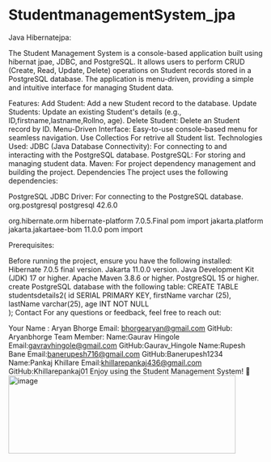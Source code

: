 # StudentmanagementSystem_jpa
Java Hibernatejpa:

The Student Management System is a console-based application built using hibernat jpae, JDBC, and PostgreSQL. It allows users to perform CRUD (Create, Read, Update, Delete) operations on Student records stored in a PostgreSQL database. The application is menu-driven, providing a simple and intuitive interface for managing Student data.

Features:
Add Student: Add a new Student record to the database.
Update Students: Update an existing Student's details (e.g., ID,firstname,lastname,Rollno, age).
Delete Student: Delete an Student record by ID.
Menu-Driven Interface: Easy-to-use console-based menu for seamless navigation.
Use Collectios For retrive all Student list.
Technologies Used:
JDBC (Java Database Connectivity): For connecting to and interacting with the PostgreSQL database.
PostgreSQL: For storing and managing student data.
Maven: For project dependency management and building the project.
Dependencies
The project uses the following dependencies:

PostgreSQL JDBC Driver: For connecting to the PostgreSQL database.
<dependency>
    <groupId>org.postgresql</groupId>
    <artifactId>postgresql</artifactId>
    <version>42.6.0</version>
</dependency>

 <dependency>
            <groupId>org.hibernate.orm</groupId>
            <artifactId>hibernate-platform</artifactId>
            <version>7.0.5.Final</version>
            <type>pom</type>
            <scope>import</scope>
 </dependency>

  <dependency>
    <groupId>jakarta.platform</groupId>
    <artifactId>jakarta.jakartaee-bom</artifactId>
    <version>11.0.0</version>
    <type>pom</type>
    <scope>import</scope>
  </dependency>
  
Prerequisites:

Before running the project, ensure you have the following installed:
Hibernate 7.0.5 final version.
Jakarta 11.0.0 version.
Java Development Kit (JDK) 17 or higher.
Apache Maven 3.8.6 or higher.
PostgreSQL 15 or higher.
create PostgreSQL database with the following table:
CREATE TABLE studentsdetails2(
    id SERIAL PRIMARY KEY,
    firstName varchar (25),
    lastName varchar(25),
    age INT NOT NULL   
);
Contact
For any questions or feedback, feel free to reach out:

Your Name : Aryan Bhorge
Email: bhorgearyan@gmail.com
GitHub: Aryanbhorge
Team Member:
Name:Gaurav Hingole
Email:gavravhingole@gmail.com
GitHub:Gaurav_Hingole
Name:Rupesh Bane
Email:banerupesh716@gmail.com
GitHub:Banerupesh1234
Name:Pankaj Khillare
Email:khillarepankaj436@gmail.com
GitHub:Khillarepankaj01
Enjoy using the Student Management System! 🚀
<img width="449" height="154" alt="image" src="https://github.com/user-attachments/assets/4e3304d8-341d-4e88-a9a8-428c391a43be" />


